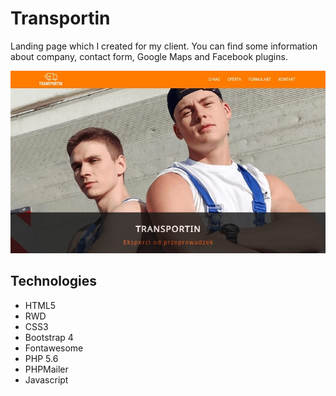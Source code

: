 # Transportin
Landing page which I created for my client. You can find some information about company, contact form, Google Maps and Facebook plugins.

![Algorithm schema](./images/img_github/transportin_screen_main.jpg)

## Technologies
* HTML5
* RWD
* CSS3
* Bootstrap 4
* Fontawesome
* PHP 5.6
* PHPMailer
* Javascript
